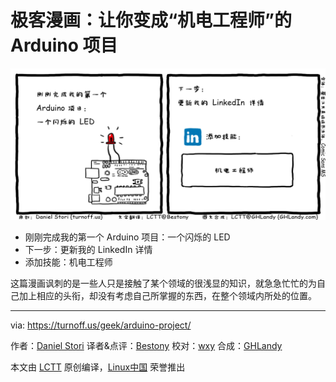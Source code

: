 极客漫画：让你变成“机电工程师”的 Arduino 项目
===

![Arduino Project](./arduino-project.png)

- 刚刚完成我的第一个 Arduino 项目：一个闪烁的 LED
- 下一步：更新我的 LinkedIn 详情
- 添加技能：机电工程师

这篇漫画讽刺的是一些人只是接触了某个领域的很浅显的知识，就急急忙忙的为自己加上相应的头衔，却没有考虑自己所掌握的东西，在整个领域内所处的位置。

---

via: https://turnoff.us/geek/arduino-project/

作者：[Daniel Stori][a]
译者&点评：[Bestony](https://github.com/Bestony)
校对：[wxy](https://github.com/wxy)
合成：[GHLandy](https://github.com/GHLandy)

本文由 [LCTT](https://github.com/LCTT/TranslateProject) 原创编译，[Linux中国](https://linux.cn/) 荣誉推出

[a]:http://turnoff.us/about/

